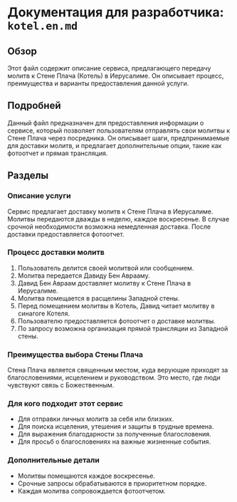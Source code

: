 # Документация для разработчика: `kotel.en.md`

## Обзор

Этот файл содержит описание сервиса, предлагающего передачу молитв к Стене Плача (Котель) в Иерусалиме. Он описывает процесс, преимущества и варианты предоставления данной услуги.

## Подробней

Данный файл предназначен для предоставления информации о сервисе, который позволяет пользователям отправлять свои молитвы к Стене Плача через посредника. Он описывает шаги, предпринимаемые для доставки молитв, и предлагает дополнительные опции, такие как фотоотчет и прямая трансляция.

## Разделы

### Описание услуги

Сервис предлагает доставку молитв к Стене Плача в Иерусалиме. Молитвы передаются дважды в неделю, каждое воскресенье. В случае срочной необходимости возможна немедленная доставка. После доставки предоставляется фотоотчет.

### Процесс доставки молитв

1.  Пользователь делится своей молитвой или сообщением.
2.  Молитва передается Давиду Бен Аврааму.
3.  Давид Бен Авраам доставляет молитву к Стене Плача в Иерусалиме.
4.  Молитва помещается в расщелины Западной стены.
5.  Перед помещением молитвы в Котель, Давид читает молитву в синагоге Котеля.
6.  Пользователю предоставляется фотоотчет о доставке молитвы.
7.  По запросу возможна организация прямой трансляции из Западной стены.

### Преимущества выбора Стены Плача

Стена Плача является священным местом, куда верующие приходят за благословениями, исцелением и руководством. Это место, где люди чувствуют связь с Божественным.

### Для кого подходит этот сервис

*   Для отправки личных молитв за себя или близких.
*   Для поиска исцеления, утешения и защиты в трудные времена.
*   Для выражения благодарности за полученные благословения.
*   Для просьб о благословениях на важные жизненные события.

### Дополнительные детали

*   Молитвы помещаются каждое воскресенье.
*   Срочные запросы обрабатываются в приоритетном порядке.
*   Каждая молитва сопровождается фотоотчетом.